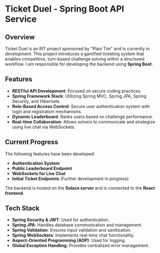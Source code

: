 # Ticket Duel - Spring Boot API Service

## Overview
Ticket Duel is an RIT project sponsored by "Plavi Tim" and is currently in development. This project introduces a gamified ticketing system that enables competitive, turn-based challenge solving within a structured workflow. I am responsible for developing the backend using **Spring Boot**.

## Features
- **RESTful API Development**: Focused on secure coding practices.
- **Spring Framework Stack**: Utilizing Spring MVC, Spring JPA, Spring Security, and Hibernate.
- **Role-Based Access Control**: Secure user authentication system with login and registration mechanisms.
- **Dynamic Leaderboard**: Ranks users based on challenge performance.
- **Real-time Collaboration**: Allows solvers to communicate and strategize using live chat via WebSockets.

## Current Progress
The following features have been developed:
- **Authentication System**
- **Public Leaderboard Endpoint**
- **WebSockets for Live Chat**
- **Initial Ticket Endpoints** (Further development in progress)

The backend is hosted on the **Solace server** and is connected to the **React frontend**.

## Tech Stack
- **Spring Security & JWT**: Used for authentication.
- **Spring JPA**: Handles database communication and management.
- **Spring Validation**: Ensures input validation and sanitization.
- **Spring WebSockets**: Implements real-time chat functionality.
- **Aspect-Oriented Programming (AOP)**: Used for logging.
- **Global Exception Handling**: Provides centralized error management.
